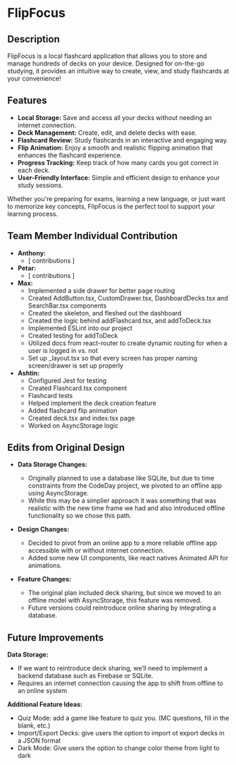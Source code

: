 # FlipFocus

## Description
FlipFocus is a local flashcard application that allows you to store and manage hundreds of decks on your device. Designed for on-the-go studying, it provides an intuitive way to create, view, and study flashcards at your convenience!

## Features
- **Local Storage:** Save and access all your decks without needing an internet connection.
- **Deck Management:** Create, edit, and delete decks with ease.
- **Flashcard Review:** Study flashcards in an interactive and engaging way.
- **Flip Animation:** Enjoy a smooth and realistic flipping animation that enhances the flashcard experience.
- **Progress Tracking:** Keep track of how many cards you got correct in each deck.
- **User-Friendly Interface:** Simple and efficient design to enhance your study sessions.

Whether you're preparing for exams, learning a new language, or just want to memorize key concepts, FlipFocus is the perfect tool to support your learning process.

## Team Member Individual Contribution
- **Anthony:** 
    - [ contributions ]
- **Petar:** 
    - [ contributions ]
- **Max:**
    - Implemented a side drawer for better page routing
    - Created AddButton.tsx, CustomDrawer.tsx, DashboardDecks.tsx and SearchBar.tsx components
    - Created the skeleton, and fleshed out the dashboard
    - Created the logic behind addFlashcard.tsx, and addToDeck.tsx
    - Implemented ESLint into our project
    - Created testing for addToDeck
    - Utilized docs from react-router to create dynamic routing for when a user is logged in vs. not
    - Set up _layout.tsx so that every screen has proper naming screen/drawer is set up properly
- **Ashtin:** 
    - Configured Jest for testing
    - Created Flashcard.tsx component
    - Flashcard tests
    - Helped implement the deck creation feature
    - Added flashcard flip animation 
    - Created deck.tsx and index.tsx page
    - Worked on AsyncStorage logic


## Edits from Original Design
- **Data Storage Changes:** 
     - Originally planned to use a database like SQLite, but due to time constraints from the CodeDay project, we pivoted to an offline app using AsyncStorage.
     - While this may be a simplier approach it was something that was realistic with the new time frame we had and also introduced offline functionality so we chose this path. 
- **Design Changes:** 
    - Decided to pivot from an online app to a more reliable offline app accessible with or without internet connection. 
    - Added some new UI components, like react natives Animated API for animations. 


- **Feature Changes:** 
    - The original plan included deck sharing, but since we moved to an offline model with AsyncStorage, this feature was removed.
    - Future versions could reintroduce online sharing by integrating a database.


## Future Improvements

**Data Storage:** 
- If we want to reintroduce deck sharing, we’ll need to implement a backend database such as Firebase or SQLite.
- Requires an internet connection causing the app to shift from offline to an online system

**Additional Feature Ideas:**
- Quiz Mode: add a game like feature to quiz you. (MC questions, fill in the blank, etc.)
- Import/Export Decks: give users the option to import ot export decks in a JSON format 
- Dark Mode: Give users the option to change color theme from light to dark

